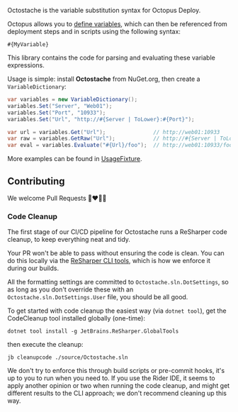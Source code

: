 Octostache is the variable substitution syntax for Octopus Deploy. 

Octopus allows you to [define variables](http://g.octopushq.com/DocumentationVariables), which can then be referenced from deployment steps and in scripts using the following syntax:

```
#{MyVariable}
```

This library contains the code for parsing and evaluating these variable expressions. 

Usage is simple: install **Octostache** from NuGet.org, then create a `VariableDictionary`:

```csharp
var variables = new VariableDictionary();
variables.Set("Server", "Web01");
variables.Set("Port", "10933");
variables.Set("Url", "http://#{Server | ToLower}:#{Port}");

var url = variables.Get("Url");               // http://web01:10933
var raw = variables.GetRaw("Url");            // http://#{Server | ToLower}:#{Port}
var eval = variables.Evaluate("#{Url}/foo");  // http://web01:10933/foo
```

More examples can be found in [UsageFixture](https://github.com/OctopusDeploy/Octostache/blob/master/source/Octostache.Tests/UsageFixture.cs). 

## Contributing
We welcome Pull Requests 🐙❤️🧑‍💻

### Code Cleanup
The first stage of our CI/CD pipeline for Octostache runs a ReSharper code cleanup, to keep everything neat and tidy.

Your PR won't be able to pass without ensuring the code is clean. You can do this locally via the [ReSharper CLI tools](https://www.jetbrains.com/help/rider/ReSharper_Command_Line_Tools.html), which is how we enforce it during our builds.

All the formatting settings are committed to `Octostache.sln.DotSettings`, so as long as you don't override these with an `Octostache.sln.DotSettings.User` file, you should be all good.

To get started with code cleanup the easiest way (via `dotnet tool`), get the CodeCleanup tool installed globally (one-time):
```
dotnet tool install -g JetBrains.ReSharper.GlobalTools
```
then execute the cleanup:
```
jb cleanupcode ./source/Octostache.sln
```

We don't try to enforce this through build scripts or pre-commit hooks, it's up to you to run when you need to. If you use the Rider IDE, it seems to apply another opinion or two when running the code cleanup, and might get different results to the CLI approach; we don't recommend cleaning up this way.
